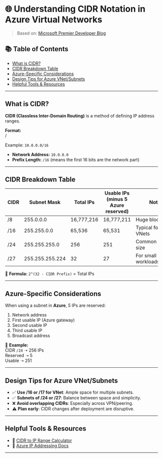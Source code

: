 # 🌐 Understanding CIDR Notation in Azure Virtual Networks

> Based on: [Microsoft Premier Developer Blog](https://devblogs.microsoft.com/premier-developer/understanding-cidr-notation-when-designing-azure-virtual-networks-and-subnets/)

## 📚 Table of Contents
- [What is CIDR?](#what-is-cidr)
- [CIDR Breakdown Table](#cidr-breakdown-table)
- [Azure-Specific Considerations](#azure-specific-considerations)
- [Design Tips for Azure VNet/Subnets](#design-tips-for-azure-vnetsubnets)
- [Helpful Tools & Resources](#helpful-tools--resources)

---

## What is CIDR?

**CIDR (Classless Inter-Domain Routing)** is a method of defining IP address ranges.

**Format:**  
<IP Address>/<Prefix Length>

Example: `10.0.0.0/16`

- **Network Address:** `10.0.0.0`
- **Prefix Length:** `/16` (means the first 16 bits are the network part)

---

## CIDR Breakdown Table

| CIDR  | Subnet Mask         | Total IPs     | Usable IPs (minus 5 Azure reserved) | Notes                        |
|-------|----------------------|---------------|--------------------------------------|------------------------------|
| /8    | 255.0.0.0            | 16,777,216    | 16,777,211                           | Huge block                   |
| /16   | 255.255.0.0          | 65,536        | 65,531                               | Typical for Azure VNets      |
| /24   | 255.255.255.0        | 256           | 251                                  | Common subnet size           |
| /27   | 255.255.255.224      | 32            | 27                                   | For small workloads/testing  |

📌 **Formula:** `2^(32 - CIDR Prefix)` = Total IPs

---

## Azure-Specific Considerations

When using a subnet in **Azure**, 5 IPs are reserved:

1. Network address
2. First usable IP (Azure gateway)
3. Second usable IP
4. Third usable IP
5. Broadcast address

🧾 **Example:**  
CIDR `/24` ➝ 256 IPs  
Reserved ➝ 5  
Usable ➝ 251

---

## Design Tips for Azure VNet/Subnets

- ✅ **Use /16 or /17 for VNet**: Ample space for multiple subnets.
- ✅ **Subnets of /24 or /27**: Balance between space and simplicity.
- ❌ **Avoid overlapping CIDRs**: Especially across VPN/peering.
- ⚠️ **Plan early**: CIDR changes after deployment are disruptive.

---

## Helpful Tools & Resources

- 🔧 [CIDR to IP Range Calculator](https://www.ipaddressguide.com/cidr)
- 📘 [Azure IP Addressing Docs](https://learn.microsoft.com/en-us/azure/virtual-network/ip-services/)

---
